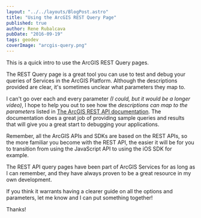 ```yaml
---
layout: "../../layouts/BlogPost.astro"
title: "Using the ArcGIS REST Query Page"
published: true
author: Rene Rubalcava
pubDate: "2016-09-19"
tags: geodev
coverImage: "arcgis-query.png"
---
```


This is a quick intro to use the ArcGIS REST Query pages.

The REST Query page is a great tool you can use to test and debug your queries of Services in the ArcGIS Platform. Although the descriptions provided are clear, it's sometimes unclear what parameters they map to.

I can't go over each and every parameter _(I could, but it would be a longer video)_, I hope to help you out to see how the _descriptions can map to the parameters_ listed in [The ArcGIS REST API documentation](http://resources.arcgis.com/en/help/arcgis-rest-api/#/Query_Feature_Service_Layer/02r3000000r1000000/). The documentation does a great job of providing sample queries and results that will give you a great start to debugging your applications.

Remember, all the ArcGIS APIs and SDKs are based on the REST APIs, so the more familiar you become with the REST API, the easier it will be for you to transition from using the JavaScript API to using the iOS SDK for example.

The REST API query pages have been part of ArcGIS Services for as long as I can remember, and they have always proven to be a great resource in my own development.

<lite-youtube videoid="LsYgtjkm69Y"></lite-youtube>

If you think it warrants having a clearer guide on all the options and parameters, let me know and I can put something together!

Thanks!
